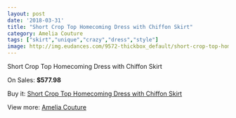 ```yaml
---
layout: post
date: '2018-03-31'
title: "Short Crop Top Homecoming Dress with Chiffon Skirt"
category: Amelia Couture
tags: ["skirt","unique","crazy","dress","style"]
image: http://img.eudances.com/9572-thickbox_default/short-crop-top-homecoming-dress-with-chiffon-skirt.jpg
---
```

Short Crop Top Homecoming Dress with Chiffon Skirt

On Sales: **$577.98**
<a href="https://www.eudances.com/en/amelia-couture/3164-short-crop-top-homecoming-dress-with-chiffon-skirt.html"><amp-img layout="responsive" width="600" height="600" src="//img.eudances.com/9572-thickbox_default/short-crop-top-homecoming-dress-with-chiffon-skirt.jpg" alt="Short Crop Top Homecoming Dress with Chiffon Skirt 0" /></a>
<a href="https://www.eudances.com/en/amelia-couture/3164-short-crop-top-homecoming-dress-with-chiffon-skirt.html"><amp-img layout="responsive" width="600" height="600" src="//img.eudances.com/9576-thickbox_default/short-crop-top-homecoming-dress-with-chiffon-skirt.jpg" alt="Short Crop Top Homecoming Dress with Chiffon Skirt 1" /></a>
<a href="https://www.eudances.com/en/amelia-couture/3164-short-crop-top-homecoming-dress-with-chiffon-skirt.html"><amp-img layout="responsive" width="600" height="600" src="//img.eudances.com/9575-thickbox_default/short-crop-top-homecoming-dress-with-chiffon-skirt.jpg" alt="Short Crop Top Homecoming Dress with Chiffon Skirt 2" /></a>
<a href="https://www.eudances.com/en/amelia-couture/3164-short-crop-top-homecoming-dress-with-chiffon-skirt.html"><amp-img layout="responsive" width="600" height="600" src="//img.eudances.com/9574-thickbox_default/short-crop-top-homecoming-dress-with-chiffon-skirt.jpg" alt="Short Crop Top Homecoming Dress with Chiffon Skirt 3" /></a>
<a href="https://www.eudances.com/en/amelia-couture/3164-short-crop-top-homecoming-dress-with-chiffon-skirt.html"><amp-img layout="responsive" width="600" height="600" src="//img.eudances.com/9573-thickbox_default/short-crop-top-homecoming-dress-with-chiffon-skirt.jpg" alt="Short Crop Top Homecoming Dress with Chiffon Skirt 4" /></a>

Buy it: [Short Crop Top Homecoming Dress with Chiffon Skirt](https://www.eudances.com/en/amelia-couture/3164-short-crop-top-homecoming-dress-with-chiffon-skirt.html "Short Crop Top Homecoming Dress with Chiffon Skirt")

View more: [Amelia Couture](https://www.eudances.com/en/54-Amelia-Couture "Amelia Couture")